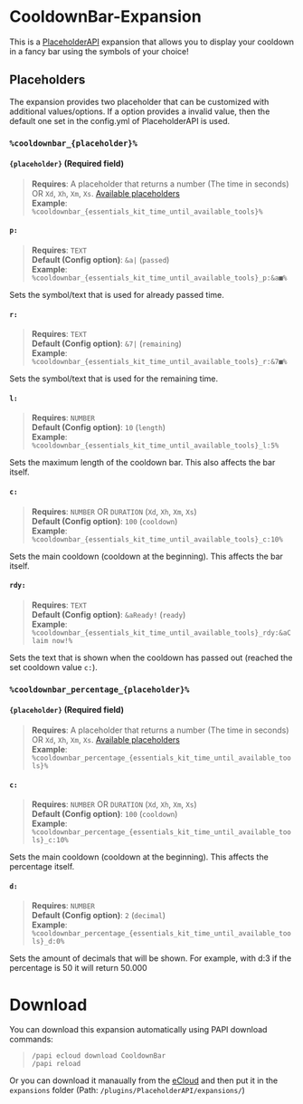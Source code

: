 [Available placeholders]: https://helpch.at/placeholders

# CooldownBar-Expansion
This is a [PlaceholderAPI](http://placeholderapi.com/) expansion that allows you to display your cooldown in a fancy bar using the symbols
of your choice!

## Placeholders
The expansion provides two placeholder that can be customized with additional values/options.
If a option provides a invalid value, then the default one set in the config.yml of PlaceholderAPI is used.

### `%cooldownbar_{placeholder}%`

#### `{placeholder}` (**Required field**)
> **Requires**: A placeholder that returns a number (The time in seconds) OR `Xd`, `Xh`, `Xm`, `Xs`. [Available placeholders] <br />
> **Example**: `%cooldownbar_{essentials_kit_time_until_available_tools}%`

#### `p:`
> **Requires**: `TEXT` <br />
> **Default (Config option)**: `&a|` (`passed`) <br />
> **Example**: `%cooldownbar_{essentials_kit_time_until_available_tools}_p:&a■%`

Sets the symbol/text that is used for already passed time.

#### `r:`
> **Requires**: `TEXT` <br />
> **Default (Config option)**: `&7|` (`remaining`) <br />
> **Example**: `%cooldownbar_{essentials_kit_time_until_available_tools}_r:&7■%`

Sets the symbol/text that is used for the remaining time.

#### `l:`
> **Requires**: `NUMBER` <br />
> **Default (Config option)**: `10` (`length`) <br />
> **Example**: `%cooldownbar_{essentials_kit_time_until_available_tools}_l:5%`

Sets the maximum length of the cooldown bar. This also affects the bar itself.

#### `c:`
> **Requires**: `NUMBER` OR `DURATION` (`Xd`, `Xh`, `Xm`, `Xs`) <br />
> **Default (Config option)**: `100` (`cooldown`) <br />
> **Example**: `%cooldownbar_{essentials_kit_time_until_available_tools}_c:10%`

Sets the main cooldown (cooldown at the beginning). This affects the bar itself.

#### `rdy:`
> **Requires**: `TEXT` <br />
> **Default (Config option)**: `&aReady!` (`ready`) <br />
> **Example**: `%cooldownbar_{essentials_kit_time_until_available_tools}_rdy:&aClaim now!%`

Sets the text that is shown when the cooldown has passed out (reached the set cooldown value `c:`).

### `%cooldownbar_percentage_{placeholder}%`

#### `{placeholder}` (**Required field**)
> **Requires**: A placeholder that returns a number (The time in seconds) OR `Xd`, `Xh`, `Xm`, `Xs`. [Available placeholders] <br />
> **Example**: `%cooldownbar_percentage_{essentials_kit_time_until_available_tools}%`

#### `c:`
> **Requires**: `NUMBER` OR `DURATION` (`Xd`, `Xh`, `Xm`, `Xs`) <br />
> **Default (Config option)**: `100` (`cooldown`) <br />
> **Example**: `%cooldownbar_percentage_{essentials_kit_time_until_available_tools}_c:10%`

Sets the main cooldown (cooldown at the beginning). This affects the percentage itself.

#### `d:`
> **Requires**: `NUMBER` <br />
> **Default (Config option)**: `2` (`decimal`) <br />
> **Example**: `%cooldownbar_percentage_{essentials_kit_time_until_available_tools}_d:0%` <br />

Sets the amount of decimals that will be shown. For example, with d:3 if the percentage is 50 it will return 50.000

# Download
You can download this expansion automatically using PAPI download commands:

> ```
> /papi ecloud download CooldownBar
> /papi reload
> ```

Or you can download it manaually from the [eCloud](https://api.extendedclip.com/expansions/cooldownbar/) and then put it in the `expansions` folder (Path: `/plugins/PlaceholderAPI/expansions/`)